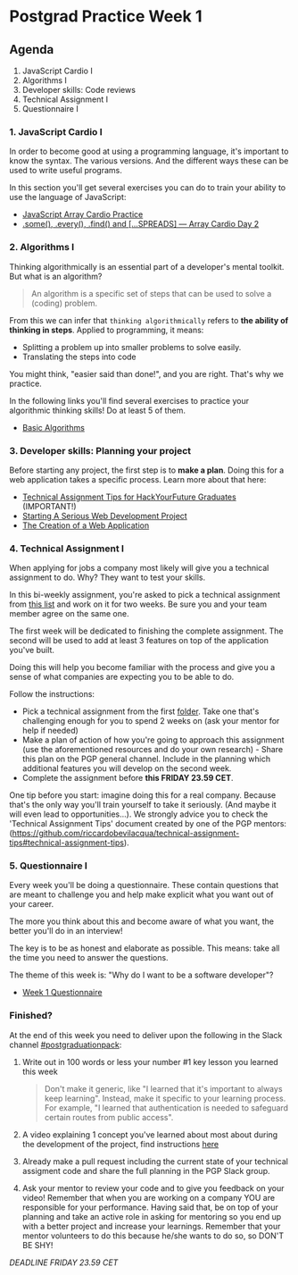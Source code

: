 # Postgrad Practice Week 1

## Agenda

1. JavaScript Cardio I
2. Algorithms I
3. Developer skills: Code reviews
4. Technical Assignment I
5. Questionnaire I

### 1. JavaScript Cardio I

In order to become good at using a programming language, it's important to know the syntax. The various versions. And the different ways these can be used to write useful programs.

In this section you'll get several exercises you can do to train your ability to use the language of JavaScript:

- [JavaScript Array Cardio Practice](https://www.youtube.com/watch?v=HB1ZC7czKRs)
- [.some(), .every(), .find() and [...SPREADS] — Array Cardio Day 2](https://www.youtube.com/watch?v=QNmRfyNg1lw)

### 2. Algorithms I

Thinking algorithmically is an essential part of a developer's mental toolkit. But what is an algorithm?

> An algorithm is a specific set of steps that can be used to solve a (coding) problem.

From this we can infer that `thinking algorithmically` refers to **the ability of thinking in steps**. Applied to programming, it means:

- Splitting a problem up into smaller problems to solve easily.
- Translating the steps into code

You might think, "easier said than done!", and you are right. That's why we practice.

In the following links you'll find several exercises to practice your algorithmic thinking skills! Do at least 5 of them.

- [Basic Algorithms](https://www.freecodecamp.org/learn/javascript-algorithms-and-data-structures/basic-algorithm-scripting/)

### 3. Developer skills: Planning your project

Before starting any project, the first step is to **make a plan**. Doing this for a web application takes a specific process. Learn more about that here:

- [Technical Assignment Tips for HackYourFuture Graduates](https://github.com/riccardobevilacqua/technical-assignment-tips) (IMPORTANT!)
- [Starting A Serious Web Development Project](https://www.youtube.com/watch?v=gGGPTskb7c8)
- [The Creation of a Web Application](https://selftaughtcoders.com/creation-of-a-web-application/)

### 4. Technical Assignment I

When applying for jobs a company most likely will give you a technical assignment to do. Why? They want to test your skills.

In this bi-weekly assignment, you're asked to pick a technical assignment from [this list](./../technical-assignments/w1-w2) and work on it for two weeks. Be sure you and your team member agree on the same one.

The first week will be dedicated to finishing the complete assignment. The second will be used to add at least 3 features on top of the application you've built.

Doing this will help you become familiar with the process and give you a sense of what companies are expecting you to be able to do.

Follow the instructions:

- Pick a technical assignment from the first [folder](./../technical-assignments/w1-w2). Take one that's challenging enough for you to spend 2 weeks on (ask your mentor for help if needed)
- Make a plan of action of how you're going to approach this assignment (use the aforementioned resources and do your own research) - Share this plan on the PGP general channel. Include in the planning which additional features you will develop on the second week.
- Complete the assignment before **this FRIDAY 23.59 CET**. 

One tip before you start: imagine doing this for a real company. Because that's the only way you'll train yourself to take it seriously. (And maybe it will even lead to opportunities...). We strongly advice you to check the 'Technical Assignment Tips' document created by one of the PGP mentors: (https://github.com/riccardobevilacqua/technical-assignment-tips#technical-assignment-tips). 

### 5. Questionnaire I

Every week you'll be doing a questionnaire. These contain questions that are meant to challenge you and help make explicit what you want out of your career.

The more you think about this and become aware of what you want, the better you'll do in an interview!

The key is to be as honest and elaborate as possible. This means: take all the time you need to answer the questions.

The theme of this week is: "Why do I want to be a software developer"?

- [Week 1 Questionnaire](https://hackyourfuture.typeform.com/to/NYnztGB5)

### Finished?

At the end of this week you need to deliver upon the following in the Slack channel [#postgraduationpack](https://hackyourfuture.slack.com/archives/C010LE1F9U7):

1. Write out in 100 words or less your number #1 key lesson you learned this week

   > Don't make it generic, like "I learned that it's important to always keep learning". Instead, make it specific to your learning process. For example, "I learned that authentication is needed to safeguard certain routes from public access".

2. A video explaining 1 concept you've learned about most about during the development of the project, find instructions [here](./../how-to-record-concept.md)

3. Already make a pull request including the current state of your technical assigment code and share the full planning in the PGP Slack group.

4. Ask your mentor to review your code and to give you feedback on your video! Remember that when you are working on a company YOU are responsible for your performance. Having said that, be on top of your planning and take an active role in asking for mentoring so you end up with a better project and increase your learnings. Remember that your mentor volunteers to do this because he/she wants to do so, so DON'T BE SHY!

_DEADLINE FRIDAY 23.59 CET_
